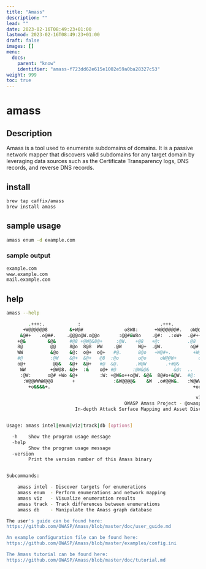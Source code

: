 ```yaml
---
title: "Amass"
description: ""
lead: ""
date: 2023-02-16T08:49:23+01:00
lastmod: 2023-02-16T08:49:23+01:00
draft: false
images: []
menu:
  docs:
    parent: "know"
    identifier: "amass-f723dd62e615e1002e59a0ba28327c53"
weight: 999
toc: true
---
```

# amass

## Description

Amass is a tool used to enumerate subdomains of domains. It is a passive network mapper that discovers valid subdomains for any target domain by leveraging data sources such as the Certificate Transparency logs, DNS records, and reverse DNS records.

## install

```bash
brew tap caffix/amass
brew install amass
```

## sample usage

```bash
amass enum -d example.com
```

### sample output

```bash
example.com
www.example.com
mail.example.com
```

## help

```bash
amass --help

        .+++:.            :                             .+++.
      +W@@@@@@8        &+W@#               o8W8:      +W@@@@@@#.   oW@@@W#+
     &@#+   .o@##.    .@@@o@W.o@@o       :@@#&W8o    .@#:  .:oW+  .@#+++&#&
    +@&        &@&     #@8 +@W@&8@+     :@W.   +@8   +@:          .@8
    8@          @@     8@o  8@8  WW    .@W      W@+  .@W.          o@#:
    WW          &@o    &@:  o@+  o@+   #@.      8@o   +W@#+.        +W@8:
    #@          :@W    &@+  &@+   @8  :@o       o@o     oW@@W+        oW@8
    o@+          @@&   &@+  &@+   #@  &@.      .W@W       .+#@&         o@W.
     WW         +@W@8. &@+  :&    o@+ #@      :@W&@&         &@:  ..     :@o
     :@W:      o@# +Wo &@+        :W: +@W&o++o@W. &@&  8@#o+&@W.  #@:    o@+
      :W@@WWWW@@8       +              :&W@@@@&    &W  .o#@@W&.   :W@WWW@@&
        +o&&&&+.                                                    +oooo.

                                                                     v3.21.2
                                           OWASP Amass Project - @owaspamass
                         In-depth Attack Surface Mapping and Asset Discovery


Usage: amass intel|enum|viz|track|db [options]

  -h	Show the program usage message
  -help
    	Show the program usage message
  -version
    	Print the version number of this Amass binary


Subcommands: 

	amass intel - Discover targets for enumerations
	amass enum  - Perform enumerations and network mapping
	amass viz   - Visualize enumeration results
	amass track - Track differences between enumerations
	amass db    - Manipulate the Amass graph database

The user's guide can be found here: 
https://github.com/OWASP/Amass/blob/master/doc/user_guide.md

An example configuration file can be found here: 
https://github.com/OWASP/Amass/blob/master/examples/config.ini

The Amass tutorial can be found here: 
https://github.com/OWASP/Amass/blob/master/doc/tutorial.md
```

